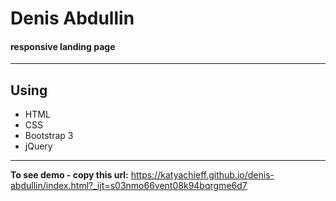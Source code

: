 # Denis Abdullin
#### responsive landing page
---

## Using
+ HTML
+ CSS
+ Bootstrap 3
+ jQuery
---

__To see demo - copy this url:__ https://katyachieff.github.io/denis-abdullin/index.html?_ijt=s03nmo66vent08k94bqrgme6d7

